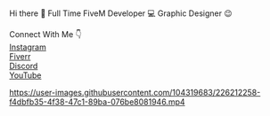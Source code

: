 Hi there 👋
Full Time FiveM Developer 💻
Graphic Designer 😉

Connect With Me 👇 <br>
[Instagram](https://www.instagram.com/blaster.suraj/) <br>
[Fiverr](https://www.fiverr.com/blastersuraj) <br>
[Discord](https://discord.gg/HGzjtD846H) <br>
[YouTube](https://www.youtube.com/@blastersuraj) <br>

https://user-images.githubusercontent.com/104319683/226212258-f4dbfb35-4f38-47c1-89ba-076be8081946.mp4

<!--
**blastersuraj/blastersuraj** is a ✨ _special_ ✨ repository because its `README.md` (this file) appears on your GitHub profile.

Hello, I am a multi-talented freelancer with expertise in various fields including Fivem RP development, graphic design, logo design, web development, website design, and social media handling. I have three years of experience in these fields and can provide high-quality work to my clients.
-->
